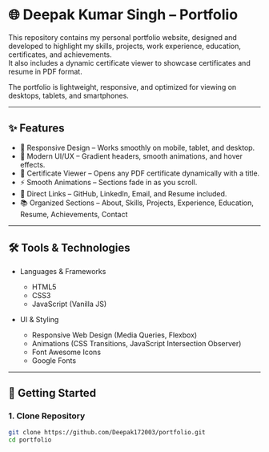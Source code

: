# 🌐 Deepak Kumar Singh – Portfolio  

This repository contains my personal portfolio website, designed and developed to highlight my skills, projects, work experience, education, certificates, and achievements.  
It also includes a dynamic certificate viewer to showcase certificates and resume in PDF format.  

The portfolio is lightweight, responsive, and optimized for viewing on desktops, tablets, and smartphones.  

---

## ✨ Features  

- 📱 Responsive Design – Works smoothly on mobile, tablet, and desktop.  
- 🎨 Modern UI/UX – Gradient headers, smooth animations, and hover effects.  
- 📑 Certificate Viewer – Opens any PDF certificate dynamically with a title.  
- ⚡ Smooth Animations – Sections fade in as you scroll.  
- 🔗 Direct Links – GitHub, LinkedIn, Email, and Resume included.  
- 📚 Organized Sections – About, Skills, Projects, Experience, Education, Resume, Achievements, Contact  

---

## 🛠️ Tools & Technologies  

- Languages & Frameworks  
  - HTML5  
  - CSS3  
  - JavaScript (Vanilla JS)  

- UI & Styling  
  - Responsive Web Design (Media Queries, Flexbox)  
  - Animations (CSS Transitions, JavaScript Intersection Observer)  
  - Font Awesome Icons  
  - Google Fonts  

---
## 🚀 Getting Started  

### 1. Clone Repository  
```bash
git clone https://github.com/Deepak172003/portfolio.git
cd portfolio

